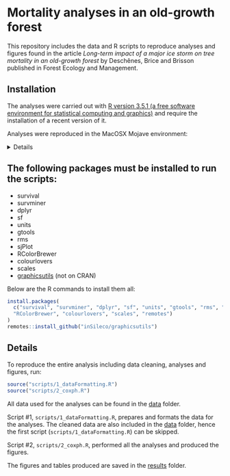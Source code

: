 # Mortality analyses in an old-growth forest

This repository includes the data and R scripts to reproduce analyses and figures found in the article *Long-term impact of a major ice storm on tree mortality in an old-growth forest* by Deschênes, Brice and Brisson published in Forest Ecology and Management.


## Installation

The analyses were carried out with [R version 3.5.1 (a free software environment for statistical computing and graphics)](https://www.r-project.org/) and require the installation of a recent version of it.

Analyses were reproduced in the MacOSX Mojave environment:

<details>
R version 3.5.1 (2018-07-02)
Platform: x86_64-apple-darwin18.0.0 (64-bit)
Running under: macOS  10.14.4

Matrix products: default
BLAS: /System/Library/Frameworks/Accelerate.framework/Versions/A/Frameworks/vecLib.framework/Versions/A/libBLAS.dylib
LAPACK: /System/Library/Frameworks/Accelerate.framework/Versions/A/Frameworks/vecLib.framework/Versions/A/libLAPACK.dylib

locale:
[1] en_CA.UTF-8/en_CA.UTF-8/en_CA.UTF-8/C/en_CA.UTF-8/en_CA.UTF-8

attached base packages:
[1] stats     graphics  grDevices utils     datasets  methods   base     

other attached packages:
 [1] units_0.6-1         sf_0.7-1            graphicsutils_1.2-1 scales_1.0.0       
 [5] colourlovers_0.2.2  RColorBrewer_1.1-2  rms_5.1-3           SparseM_1.77       
 [9] Hmisc_4.2-0         Formula_1.2-3       lattice_0.20-35     sjPlot_2.6.1       
[13] survminer_0.4.3     ggpubr_0.2          magrittr_1.5        ggplot2_3.1.0      
[17] survival_2.42-3     dplyr_0.7.8         gtools_3.8.1       

loaded via a namespace (and not attached):
 [1] TH.data_1.0-9       minqa_1.2.4         colorspace_1.4-0    class_7.3-14       
 [5] modeltools_0.2-22   ggridges_0.5.1      sjlabelled_1.0.14   estimability_1.3   
 [9] snakecase_0.9.2     htmlTable_1.13.1    base64enc_0.1-3     rstudioapi_0.9.0   
[13] glmmTMB_0.2.2.0     MatrixModels_0.4-1  mvtnorm_1.0-8       coin_1.2-2         
[17] codetools_0.2-15    splines_3.5.1       mnormt_1.5-5        knitr_1.21         
[21] sjmisc_2.7.6        bayesplot_1.6.0     jsonlite_1.6        nloptr_1.2.1       
[25] ggeffects_0.7.0     broom_0.5.0         km.ci_0.5-2         cluster_2.0.7-1    
[29] png_0.1-7           compiler_3.5.1      sjstats_0.17.2      emmeans_1.3.0      
[33] backports_1.1.3     assertthat_0.2.0    Matrix_1.2-14       lazyeval_0.2.1     
[37] acepack_1.4.1       htmltools_0.3.6     quantreg_5.36       tools_3.5.1        
[41] bindrcpp_0.2.2      coda_0.19-2         gtable_0.2.0        glue_1.3.0         
[45] Rcpp_1.0.0          nlme_3.1-137        psych_1.8.10        xfun_0.4           
[49] stringr_1.3.1       lme4_1.1-19         XML_3.98-1.16       stringdist_0.9.5.1
[53] polspline_1.1.13    MASS_7.3-50         zoo_1.8-4           hms_0.4.2          
[57] parallel_3.5.1      sandwich_2.5-0      pwr_1.2-2           TMB_1.7.15         
[61] yaml_2.2.0          gridExtra_2.3       KMsurv_0.1-5        rpart_4.1-13       
[65] latticeExtra_0.6-28 stringi_1.2.4       e1071_1.7-0         checkmate_1.9.1    
[69] spData_0.2.9.4      rlang_0.3.1         pkgconfig_2.0.2     purrr_0.2.5        
[73] prediction_0.3.6    bindr_0.1.1         htmlwidgets_1.3     cmprsk_2.2-7       
[77] tidyselect_0.2.5    plyr_1.8.4          R6_2.3.0            multcomp_1.4-8     
[81] DBI_1.0.0           pillar_1.3.1        haven_1.1.2         foreign_0.8-70     
[85] withr_2.1.2         nnet_7.3-12         tibble_2.0.1        modelr_0.1.2       
[89] crayon_1.3.4        survMisc_0.5.5      grid_3.5.1          data.table_1.12.0  
[93] forcats_0.3.0       classInt_0.2-3      digest_0.6.18       xtable_1.8-3       
[97] tidyr_0.8.2         stats4_3.5.1        munsell_0.5.0     
</details>

## The following packages must be installed to run the scripts:

- survival
- survminer
- dplyr
- sf
- units
- gtools
- rms
- sjPlot
- RColorBrewer
- colourlovers
- scales
- [graphicsutils](https://github.com/inSileco/graphicsutils) (not on CRAN)

Below are the R commands to install them all:

```R
install.packages(
  c("survival", "survminer", "dplyr", "sf", "units", "gtools", "rms", "sjPlot",
  "RColorBrewer", "colourlovers", "scales", "remotes")
)
remotes::install_github("inSileco/graphicsutils")
```

## Details

To reproduce the entire analysis including data cleaning, analyses and figures, run:

```R
source("scripts/1_dataFormatting.R")
source("scripts/2_coxph.R")
```

All data used for the analyses can be found in the [data](https://github.com/mhBrice/mortality_Muir/tree/master/data) folder.

Script #1, `scripts/1_dataFormatting.R`, prepares and formats the data for the analyses. The cleaned data are also included in the [data](https://github.com/mhBrice/mortality_Muir/tree/master/data) folder, hence the first script (`scripts/1_dataFormatting.R`) can be skipped.

Script #2, `scripts/2_coxph.R`, performed all the analyses and produced the figures.

The figures and tables produced are saved in the [results](https://github.com/mhBrice/mortality_Muir/tree/master/results) folder.
